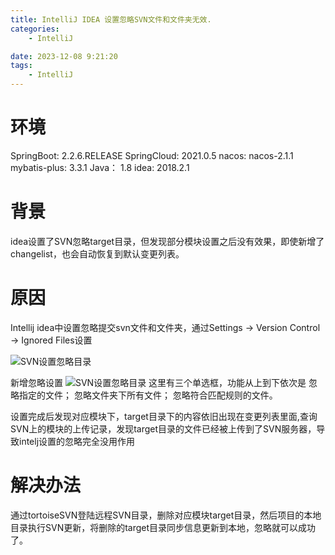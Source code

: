 ```yaml
---
title: IntelliJ IDEA 设置忽略SVN文件和文件夹无效.
categories:
	- IntelliJ

date: 2023-12-08 9:21:20
tags: 
	- IntelliJ
---
```

<!-- toc -->

# <span id="inline-blue">环境</span>
SpringBoot: 2.2.6.RELEASE
SpringCloud: 2021.0.5
nacos: nacos-2.1.1
mybatis-plus: 3.3.1
Java： 1.8
idea: 2018.2.1
# <span id="inline-blue">背景</span>
idea设置了SVN忽略target目录，但发现部分模块设置之后没有效果，即使新增了changelist，也会自动恢复到默认变更列表。
# <span id="inline-blue">原因</span>
Intellij idea中设置忽略提交svn文件和文件夹，通过Settings -> Version Control -> Ignored Files设置

![SVN设置忽略目录](/images/intelliJ/intelliJ_2023_12_08_001.png)

新增忽略设置
![SVN设置忽略目录](/images/intelliJ/intelliJ_2023_12_08_002.png)
 这里有三个单选框，功能从上到下依次是
忽略指定的文件；
忽略文件夹下所有文件；
忽略符合匹配规则的文件。

设置完成后发现对应模块下，target目录下的内容依旧出现在变更列表里面,查询SVN上的模块的上传记录，发现target目录的文件已经被上传到了SVN服务器，导致intelj设置的忽略完全没用作用
# <span id="inline-blue">解决办法</span>
通过tortoiseSVN登陆远程SVN目录，删除对应模块target目录，然后项目的本地目录执行SVN更新，将删除的target目录同步信息更新到本地，忽略就可以成功了。